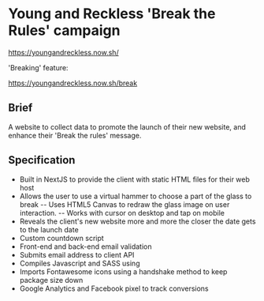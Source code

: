 # Young and Reckless 'Break the Rules' campaign

https://youngandreckless.now.sh/

'Breaking' feature:

https://youngandreckless.now.sh/break 

## Brief

A website to collect data to promote the launch of their new website, and enhance their 'Break the rules' message.

## Specification

- Built in NextJS to provide the client with static HTML files for their web host
- Allows the user to use a virtual hammer to choose a part of the glass to break
-- Uses HTML5 Canvas to redraw the glass image on user interaction. 
-- Works with cursor on desktop and tap on mobile
- Reveals the client's new website more and more the closer the date gets to the launch date
- Custom countdown script
- Front-end and back-end email validation
- Submits email address to client API
- Compiles Javascript and SASS using 
- Imports Fontawesome icons using a handshake method to keep package size down
- Google Analytics and Facebook pixel to track conversions
